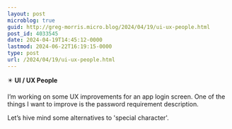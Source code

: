 ```yaml
---
layout: post
microblog: true
guid: http://greg-morris.micro.blog/2024/04/19/ui-ux-people.html
post_id: 4033545
date: 2024-04-19T14:45:12-0000
lastmod: 2024-06-22T16:19:15-0000
type: post
url: /2024/04/19/ui-ux-people.html
---
```

✴️ **UI / UX People**

I’m working on some UX improvements for an app login screen. One of the things I want to improve is the password requirement description. 

Let’s hive mind some alternatives to 'special character'. 
